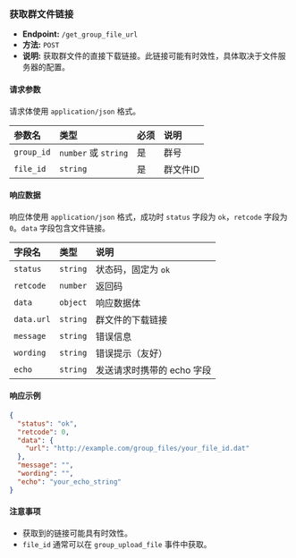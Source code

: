 ### 获取群文件链接

*   **Endpoint:** `/get_group_file_url`
*   **方法:** `POST`
*   **说明:** 获取群文件的直接下载链接。此链接可能有时效性，具体取决于文件服务器的配置。

#### 请求参数

请求体使用 `application/json` 格式。

| 参数名   | 类型     | 必须 | 说明       |
| :------- | :------- | :--- | :--------- |
| `group_id` | `number` 或 `string` | 是   | 群号       |
| `file_id`  | `string` | 是   | 群文件ID   |

#### 响应数据

响应体使用 `application/json` 格式，成功时 `status` 字段为 `ok`，`retcode` 字段为 `0`。`data` 字段包含文件链接。

| 字段名  | 类型     | 说明     |
| :------ | :------- | :------- |
| `status` | `string` | 状态码，固定为 `ok` |
| `retcode`| `number` | 返回码   |
| `data`  | `object` | 响应数据体 |
| `data.url` | `string` | 群文件的下载链接 |
| `message`| `string` | 错误信息 |
| `wording`| `string` | 错误提示（友好） |
| `echo`  | `string` | 发送请求时携带的 echo 字段 |

#### 响应示例

```json
{
  "status": "ok",
  "retcode": 0,
  "data": {
    "url": "http://example.com/group_files/your_file_id.dat"
  },
  "message": "",
  "wording": "",
  "echo": "your_echo_string"
}
```

#### 注意事项

*   获取到的链接可能具有时效性。
*   `file_id` 通常可以在 `group_upload_file` 事件中获取。
